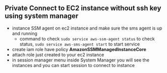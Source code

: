 ## Private Connect to EC2 instance without ssh key using system manager
  - instance SSM agent on ec2 instance and make sure the sms agent is up and running
     - command to check
       `sudo service aws-ssm-agent status` to check status, 
       `sudo service aws-sms-agent start` to start service
  - create iam role have policy **AmazonSSMManagedInstanceCore**
  - attach role just created to your ec2 instance
  - in session manager menu inside System Manager you will see the instances and you can start session to connect to instance
  
